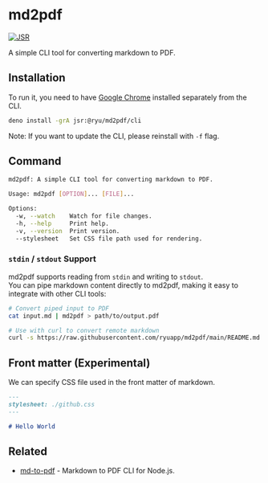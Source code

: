 # md2pdf

[![JSR](https://jsr.io/badges/@ryu/md2pdf)](https://jsr.io/@ryu/md2pdf)

A simple CLI tool for converting markdown to PDF.

## Installation

To run it, you need to have [Google Chrome](https://www.google.com/chrome/) installed separately from the CLI.

```sh
deno install -grA jsr:@ryu/md2pdf/cli
```

Note: If you want to update the CLI, please reinstall with `-f` flag.

## Command

```sh
md2pdf: A simple CLI tool for converting markdown to PDF.

Usage: md2pdf [OPTION]... [FILE]...

Options:
  -w, --watch    Watch for file changes.
  -h, --help     Print help.
  -v, --version  Print version.
  --stylesheet   Set CSS file path used for rendering.
```

### `stdin` / `stdout` Support

md2pdf supports reading from `stdin` and writing to `stdout`.\
You can pipe markdown content directly to md2pdf, making it easy to integrate with other CLI tools:

```sh
# Convert piped input to PDF
cat input.md | md2pdf > path/to/output.pdf

# Use with curl to convert remote markdown
curl -s https://raw.githubusercontent.com/ryuapp/md2pdf/main/README.md | md2pdf > README.pdf
```

## Front matter (Experimental)

We can specify CSS file used in the front matter of markdown.

```md
---
stylesheet: ./github.css
---

# Hello World
```

## Related

- [md-to-pdf](https://github.com/simonhaenisch/md-to-pdf) - Markdown to PDF CLI
  for Node.js.
